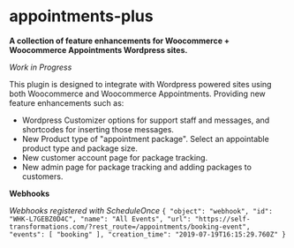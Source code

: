 # appointments-plus
**A collection of feature enhancements for Woocommerce + Woocommerce Appointments Wordpress sites.**

*Work in Progress*

This plugin is designed to integrate with Wordpress powered sites using both Woocommerce and Woocommerce Appointments.
Providing new feature enhancements such as: 

 - Wordpress Customizer options for support staff and messages, and shortcodes for inserting those messages.
 - New Product type of "appointment package". Select an appointable product type and package size.
 - New customer account page for package tracking.
 - New admin page for package tracking and adding packages to customers.

**Webhooks**

*Webhooks registered with ScheduleOnce*
`
{
  "object": "webhook",
  "id": "WHK-L7GEBZ0D4C",
  "name": "All Events",
  "url": "https://self-transformations.com/?rest_route=/appointments/booking-event",
  "events": [
    "booking"
  ],
  "creation_time": "2019-07-19T16:15:29.760Z"
}
`